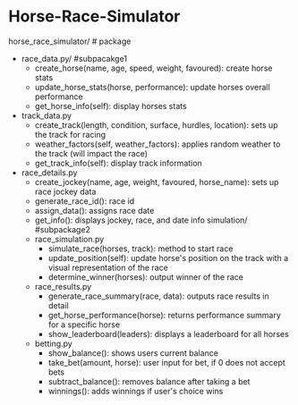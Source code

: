 # Horse-Race-Simulator

horse_race_simulator/ # package
- race_data.py/ #subpacakge1
  - create_horse(name, age, speed, weight, favoured): create horse stats
  - update_horse_stats(horse, performance): update horses overall performance
  - get_horse_info(self): display horses stats
- track_data.py
  - create_track(length, condition, surface, hurdles, location): sets up the track for racing
  - weather_factors(self, weather_factors): applies random weather to the track (will impact the race)
  - get_track_info(self): display track information
- race_details.py
  - create_jockey(name, age, weight, favoured, horse_name): sets up race jockey data
  - generate_race_id(): race id
  - assign_data(): assigns race date
  - get_info(): displays jockey, race, and date info
simulation/ #subpackage2
  - race_simulation.py
    - simulate_race(horses, track): method to start race
    - update_position(self): update horse's position on the track with a visual representation of the race
    - determine_winner(horses): output winner of the race
  - race_results.py
    - generate_race_summary(race, data): outputs race results in detail
    - get_horse_performance(horse): returns performance summary for a specific horse
    - show_leaderboard(leaders): displays a leaderboard for all horses
   - betting.py
     - show_balance(): shows users current balance
     - take_bet(amount, horse): user input for bet, if 0 does not accept bets
     - subtract_balance(): removes balance after taking a bet
     - winnings(): adds winnings if user's choice wins

